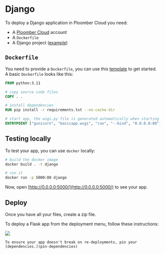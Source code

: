 # Django

To deploy a Django application in Ploomber Cloud you need:

- A [Ploomber Cloud](https://platform.ploomber.io/register?utm_source=django&utm_medium=documentation) account
- A `Dockerfile`
- A Django project ([example](https://github.com/ploomber/doc/blob/main/examples/django/basic-app))


## `Dockerfile`

You need to provide a `Dockerfile`, you can use this [template](https://github.com/ploomber/doc/blob/main/examples/django/basic-app/Dockerfile) to get started. A basic `Dockerfile` looks like this:

```Dockerfile
FROM python:3.11

# copy source code files
COPY . .

# install dependencies
RUN pip install -r requirements.txt --no-cache-dir

# start app, the wsgi.py file is generated automatically when starting a Django project
ENTRYPOINT ["gunicorn", "basicapp.wsgi", "run", "--bind", "0.0.0.0:80"]
```

## Testing locally

To test your app, you can use `docker` locally:

```sh
# build the docker image
docker build . -t django

# run it
docker run -p 5000:80 django
```

Now, open [http://0.0.0.0:5000/](http://0.0.0.0:5000/) to see your app.


## Deploy

Once you have all your files, create a zip file.

To deploy a Flask app from the deployment menu, follow these instructions:

![](../static/docker.png)


```{tip}
To ensure your app doesn't break on re-deployments, pin your [dependencies.](pin-dependencies)
```